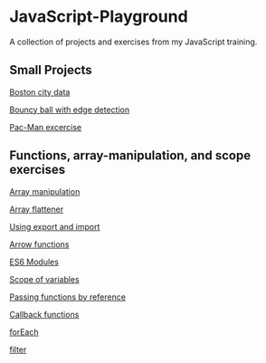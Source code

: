 # JavaScript-Playground

A collection of projects and exercises from my JavaScript training.
&nbsp; 

## Small Projects

[Boston city data](https://github.com/mionova/JavaScript-Playground/tree/main/small-projects/boston-city-data)  

[Bouncy ball with edge detection](https://github.com/mionova/JavaScript-Playground/tree/main/small-projects/bouncy-ball)  

[Pac-Man excercise](https://github.com/mionova/JavaScript-Playground/tree/main/small-projects/pac-man)  

## Functions, array-manipulation, and scope exercises

[Array manipulation](https://github.com/mionova/JavaScript-Playground/tree/main/functions-arrays-scope-exercises/01-array-manipulation)  

[Array flattener](https://github.com/mionova/JavaScript-Playground/tree/main/functions-arrays-scope-exercises/02-array-flattener)  

[Using export and import](https://github.com/mionova/JavaScript-Playground/tree/main/functions-arrays-scope-exercises/03-using-export-and-import)  

[Arrow functions](https://github.com/mionova/JavaScript-Playground/tree/main/functions-arrays-scope-exercises/04-arrow-functions) 

[ES6 Modules](https://github.com/mionova/JavaScript-Playground/tree/main/functions-arrays-scope-exercises/05-es6modules)  

[Scope of variables](https://github.com/mionova/JavaScript-Playground/tree/main/functions-arrays-scope-exercises/06-scope-of-variables)  

[Passing functions by reference](https://github.com/mionova/JavaScript-Playground/tree/main/functions-arrays-scope-exercises/07-passing-functions-by-reference)  

[Callback functions](https://github.com/mionova/JavaScript-Playground/tree/main/functions-arrays-scope-exercises/08-callback%20function)  

[forEach](https://github.com/mionova/JavaScript-Playground/tree/main/functions-arrays-scope-exercises/09-forEach)  

[filter](https://github.com/mionova/JavaScript-Playground/tree/main/functions-arrays-scope-exercises/10-filter)  
